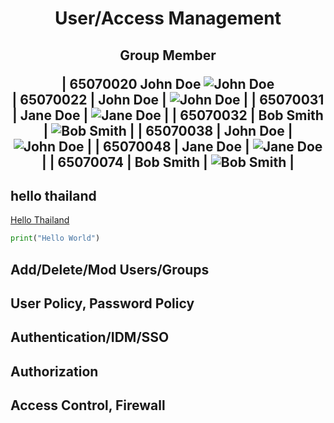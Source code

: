 <h1 align=center>User/Access Management</div>
<h2 align=center>Group Member</div>

| 65070020   John Doe   ![John Doe](https://i.ibb.co/wSjhVh3/pic1.png)   
| 65070022  | John Doe  | ![John Doe](https://i.ibb.co/wSjhVh3/pic1.png)   |
| 65070031  | Jane Doe  | ![Jane Doe](https://i.ibb.co/wSjhVh3/pic1.png)   |
| 65070032  | Bob Smith | ![Bob Smith](https://i.ibb.co/wSjhVh3/pic1.png)  |
| 65070038  | John Doe  | ![John Doe](https://i.ibb.co/wSjhVh3/pic1.png)   |
| 65070048  | Jane Doe  | ![Jane Doe](https://i.ibb.co/wSjhVh3/pic1.png)   |
| 65070074  | Bob Smith | ![Bob Smith](https://i.ibb.co/wSjhVh3/pic1.png)  |

        
## hello thailand
[Hello Thailand](README.md#a-third-level-heading)
```python
print("Hello World")
```
## Add/Delete/Mod Users/Groups
## User Policy, Password Policy
## Authentication/IDM/SSO
## Authorization
## Access Control, Firewall

